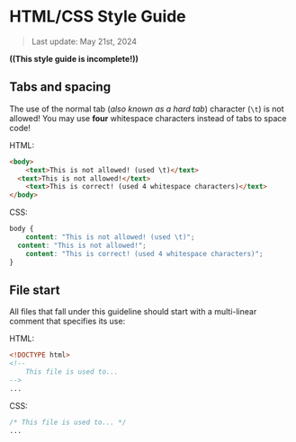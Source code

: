 # HTML/CSS Style Guide

> Last update: May 21st, 2024

**((This style guide is incomplete!))**

## Tabs and spacing

The use of the normal tab (*also known as a hard tab*) character (`\t`) is not allowed! You may use **four** whitespace characters instead of tabs to space code!

HTML:

```html
<body>
	<text>This is not allowed! (used \t)</text>
  <text>This is not allowed!</text>
    <text>This is correct! (used 4 whitespace characters)</text>
</body>
```

CSS:

```css
body {
	content: "This is not allowed! (used \t)";
  content: "This is not allowed!";
    content: "This is correct! (used 4 whitespace characters)";
}
```

## File start

All files that fall under this guideline should start with a multi-linear comment that specifies its use:

HTML:

```html
<!DOCTYPE html>
<!--
    This file is used to...
-->
...
```

CSS:

```css
/* This file is used to... */
...
```
